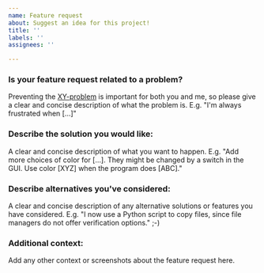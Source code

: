 ```yaml
---
name: Feature request
about: Suggest an idea for this project!
title: ''
labels: ''
assignees: ''

---
```


### Is your feature request related to a problem?
Preventing the [XY-problem](https://en.wikipedia.org/wiki/XY_problem) is important for both you and me, so please give a clear and concise description of what the problem is.
E.g. "I'm always frustrated when [...]"

### Describe the solution you would like:
A clear and concise description of what you want to happen.
E.g. "Add more choices of color for [...]. They might be changed by a switch in the GUI. Use color [XYZ] when the program does [ABC]."

### Describe alternatives you've considered:
A clear and concise description of any alternative solutions or features you have considered.
E.g. "I now use a Python script to copy files, since file managers do not offer verification options." ;-)

### Additional context:
Add any other context or screenshots about the feature request here.
